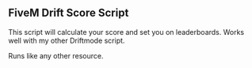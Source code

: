 ## FiveM Drift Score Script

This script will calculate your score and set you on leaderboards.
Works well with my other Driftmode script.

Runs like any other resource.
